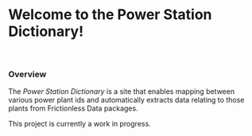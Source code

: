 # Welcome to the Power Station Dictionary!

<br>

### Overview

The *Power Station Dictionary* is a site that enables mapping between various power plant ids and automatically extracts data relating to those plants from Frictionless Data packages.

This project is currently a work in progress.

